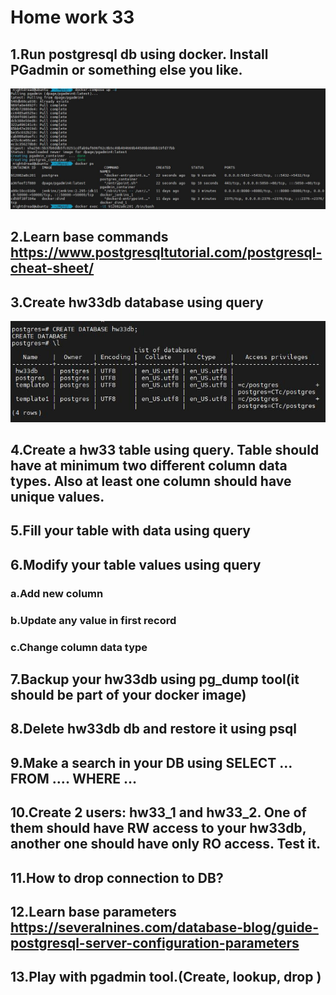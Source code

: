 # Home work 33

## 1.Run postgresql db using docker. Install PGadmin or something else you like.
![Picture](https://github.com/nightdread/tmsrep/blob/master/Screenshot/hw33/2021-06-12_16-54-12.jpg)

## 2.Learn base commands https://www.postgresqltutorial.com/postgresql-cheat-sheet/

## 3.Create hw33db database using query 
![Picture](https://github.com/nightdread/tmsrep/blob/master/Screenshot/hw33/2021-06-12_16-56-38.jpg)

## 4.Create a hw33 table using query. Table should have at minimum two different column data types. Also at least one column should have unique values.

## 5.Fill your table with data using query

## 6.Modify your table values using query
### a.Add new column
### b.Update any value in first record
### c.Change column data type

## 7.Backup your hw33db using pg_dump tool(it should be part of your docker image)
## 8.Delete hw33db db and restore it using psql

## 9.Make a search in your DB using SELECT … FROM …. WHERE …

## 10.Create 2 users: hw33_1 and hw33_2. One of them should have RW access to your hw33db, another one should have only RO access. Test it.

## 11.How to drop connection to DB?

## 12.Learn base parameters https://severalnines.com/database-blog/guide-postgresql-server-configuration-parameters

## 13.Play with pgadmin tool.(Create, lookup, drop )

